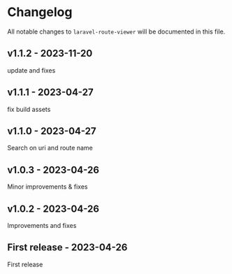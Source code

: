 # Changelog

All notable changes to `laravel-route-viewer` will be documented in this file.

## v1.1.2 - 2023-11-20

update and fixes

## v1.1.1 - 2023-04-27

fix build assets

## v1.1.0 - 2023-04-27

Search on uri and route name

## v1.0.3 - 2023-04-26

Minor improvements & fixes

## v1.0.2 - 2023-04-26

Improvements and fixes

## First release - 2023-04-26

First release
